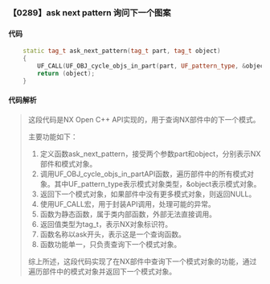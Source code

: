 ### 【0289】ask next pattern 询问下一个图案

#### 代码

```cpp
    static tag_t ask_next_pattern(tag_t part, tag_t object)  
    {  
        UF_CALL(UF_OBJ_cycle_objs_in_part(part, UF_pattern_type, &object));  
        return (object);  
    }

```

#### 代码解析

> 这段代码是NX Open C++ API实现的，用于查询NX部件中的下一个模式。
>
> 主要功能如下：
>
> 1. 定义函数ask_next_pattern，接受两个参数part和object，分别表示NX部件和模式对象。
> 2. 调用UF_OBJ_cycle_objs_in_partAPI函数，遍历部件中的所有模式对象。其中UF_pattern_type表示模式对象类型，&object表示模式对象。
> 3. 返回下一个模式对象，如果部件中没有更多模式对象，则返回NULL。
> 4. 使用UF_CALL宏，用于封装API调用，处理可能的异常。
> 5. 函数为静态函数，属于类内部函数，外部无法直接调用。
> 6. 返回值类型为tag_t，表示NX对象标识符。
> 7. 函数名称以ask开头，表示这是一个查询函数。
> 8. 函数功能单一，只负责查询下一个模式对象。
>
> 综上所述，这段代码实现了在NX部件中查询下一个模式对象的功能，通过遍历部件中的模式对象并返回下一个模式对象。
>
